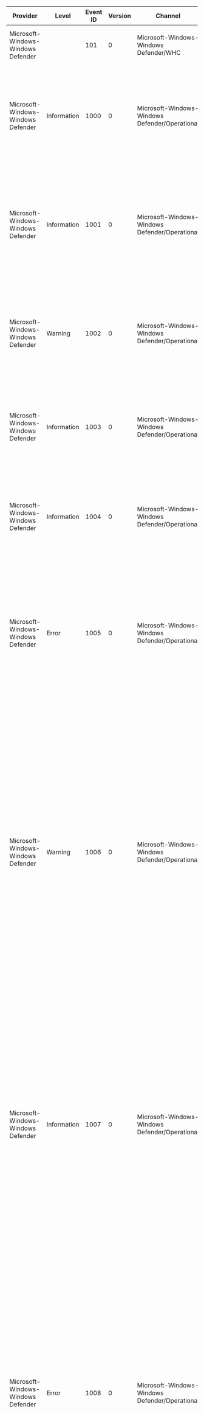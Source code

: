 Provider                            |  Level        |  Event ID  |  Version  |  Channel                                         |  Task  |  Opcode  |  Keyword  |  Message
------------------------------------|---------------|------------|-----------|--------------------------------------------------|--------|----------|-----------|-----------------------------------------------------------------------------------------------------------------------------------------------------------------------------------------------------------------------------------------------------------------------------------------------------------------------------------------------------------------------------------------------------------------------------------------------------------------------------------------------------------------------------------------------------------------------------------------------------------------------------------------------------------------------------------------------------------------------------------------------------------------------------------------------------------------------------------------------------------------------------------------------------------------------------------------------------------------------------------------------------------------------------------------------------------------------------------------------------------------------------------------------------------------------------------------------------------------------------
Microsoft-Windows-Windows Defender  |               |  101       |  0        |  Microsoft-Windows-Windows Defender/WHC          |        |          |           |  Microsoft Defender Antivirus state updated to {hc_stateid}.
Microsoft-Windows-Windows Defender  |  Information  |  1000      |  0        |  Microsoft-Windows-Windows Defender/Operational  |        |          |           |  {Product Name} scan has started. 	Scan ID: {Scan ID} 	Scan Type: {Scan Type} 	Scan Parameters: {Scan Parameters} 	Scan Resources: {Product Name}1 	User: {Domain}\{User}
Microsoft-Windows-Windows Defender  |  Information  |  1001      |  0        |  Microsoft-Windows-Windows Defender/Operational  |        |          |           |  {Product Name} scan has finished. 	Scan ID: {Scan ID} 	Scan Type: {Scan Type} 	Scan Parameters: {Scan Parameters} 	User: {Domain}\{User} 	Scan Time: {Product Name}1:{Product Name}2:{Product Name}3
Microsoft-Windows-Windows Defender  |  Warning      |  1002      |  0        |  Microsoft-Windows-Windows Defender/Operational  |        |          |           |  {Product Name} scan has been stopped before completion. 	Scan ID: {Scan ID} 	Scan Type: {Scan Type} 	Scan Parameters: {Scan Parameters}  	User: {Domain}\{User}
Microsoft-Windows-Windows Defender  |  Information  |  1003      |  0        |  Microsoft-Windows-Windows Defender/Operational  |        |          |           |  {Product Name} scan has been paused. 	Scan ID: {Scan ID} 	Scan Type: {Scan Type} 	Scan Parameters: {Scan Parameters} 	User: {Domain}\{User}
Microsoft-Windows-Windows Defender  |  Information  |  1004      |  0        |  Microsoft-Windows-Windows Defender/Operational  |        |          |           |  {Product Name} scan has resumed. 	Scan ID: {Scan ID}  	Scan Type: {Scan Type} 	Scan Parameters: {Scan Parameters} 	User: {Domain}\{User}
Microsoft-Windows-Windows Defender  |  Error        |  1005      |  0        |  Microsoft-Windows-Windows Defender/Operational  |        |          |           |  {Product Name} scan has encountered an error and terminated. 	Scan ID: {Scan ID} 	Scan Type: {Scan Type} 	Scan Parameters: {Scan Parameters} 	User: {Domain}\{User} 	Error Code: {Product Name}1 	Error description: {Product Name}2
Microsoft-Windows-Windows Defender  |  Warning      |  1006      |  0        |  Microsoft-Windows-Windows Defender/Operational  |        |          |           |  {Product Name} has detected malware or other potentially unwanted software. For more information please see the following:{Product Name}5 	Name: {Product Name}1 	ID: {Product Name}2 	Severity: {Product Version}5 	Category: {Product Version}6 	Path Found: {Product Name}6 	Detection Type: {Product Version}2 	Detection Source: {Detection Source} 	Status: {Product Version}0 	User: {Domain}\{User} 	Process Name: {Process Name} 	Security intelligence Version: {Product Version}7 	Engine Version: {Product Version}8
Microsoft-Windows-Windows Defender  |  Information  |  1007      |  0        |  Microsoft-Windows-Windows Defender/Operational  |        |          |           |  {Product Name} has taken action to protect this machine from malware or other potentially unwanted software. For more information please see the following:{Product Name}5 	User: {Domain}\{User} 	Name: {Product Name}1 	ID: {Product Name}2 	Severity: {Product Version}5 	Category: {Product Version}6 	Action: {Product Version}0 	Status: {Status Description} 	Security intelligence Version: {Product Version}7 	Engine Version: {Product Version}8
Microsoft-Windows-Windows Defender  |  Error        |  1008      |  0        |  Microsoft-Windows-Windows Defender/Operational  |        |          |           |  {Product Name} has encountered an error when taking action on malware or other potentially unwanted software. For more information please see the following:{Product Name}5 	User: {Domain}\{User} 	Name: {Product Name}1 	ID: {Product Name}2 	Severity: {Product Version}5 	Category: {Product Version}6 	Path: {Product Name}6 	Action: {Product Version}0 	Error Code: {Product Version}1 	Error description: {Product Version}2 	Status: {Status Description} 	Security intelligence Version: {Product Version}7 	Engine Version: {Product Version}8
Microsoft-Windows-Windows Defender  |  Information  |  1009      |  0        |  Microsoft-Windows-Windows Defender/Operational  |        |          |           |  {Product Name} has restored an item from quarantine. For more information please see the following:{Product Name}5 	Name: {Product Name}1 	ID: {Product Name}2 	Severity: {Product Version}5 	Category: {Product Version}6 	User: {Domain}\{User} 	Security intelligence Version: {Product Version}7 	Engine Version: {Product Version}8
Microsoft-Windows-Windows Defender  |  Error        |  1010      |  0        |  Microsoft-Windows-Windows Defender/Operational  |        |          |           |  {Product Name} has encountered an error trying to restore an item from quarantine. For more information please see the following:{Product Name}5 	Name: {Product Name}1 	ID: {Product Name}2 	Severity: {Product Version}5 	Category: {Product Version}6 	User: {Domain}\{User} 	Error Code: {Error Code} 	Error description: {Error Description} 	Security intelligence Version: {Product Version}7 	Engine Version: {Product Version}8
Microsoft-Windows-Windows Defender  |  Information  |  1011      |  0        |  Microsoft-Windows-Windows Defender/Operational  |        |          |           |  {Product Name} has deleted an item from quarantine. For more information please see the following:{Product Name}5 	Name: {Product Name}1 	ID: {Product Name}2 	Severity: {Product Version}5 	Category: {Product Version}6 	User: {Domain}\{User} 	Security intelligence Version: {Product Version}7 	Engine Version: {Product Version}8
Microsoft-Windows-Windows Defender  |  Error        |  1012      |  0        |  Microsoft-Windows-Windows Defender/Operational  |        |          |           |  {Product Name} has encountered an error trying to delete an item from quarantine. For more information please see the following:{Product Name}5 	Name: {Product Name}1 	ID: {Product Name}2 	Severity: {Product Version}5 	Category: {Product Version}6 	User: {Domain}\{User} 	Error Code: {Error Code} 	Error description: {Error Description} 	Security intelligence Version: {Product Version}7 	Engine Version: {Product Version}8
Microsoft-Windows-Windows Defender  |  Information  |  1013      |  0        |  Microsoft-Windows-Windows Defender/Operational  |        |          |           |  {Product Name} has removed history of malware and other potentially unwanted software. 	Time: {Timestamp} 	User: {Domain}\{User}
Microsoft-Windows-Windows Defender  |  Error        |  1014      |  0        |  Microsoft-Windows-Windows Defender/Operational  |        |          |           |  {Product Name} has encountered an error trying to remove history of malware and other potentially unwanted software. 	Time: {Timestamp} 	User: {Domain}\{User} 	Error Code: {Error Code} 	Error description: {Error Description}
Microsoft-Windows-Windows Defender  |  Warning      |  1015      |  0        |  Microsoft-Windows-Windows Defender/Operational  |        |          |           |  {Product Name} has detected a suspicious behavior. 	Name: {Product Name}1 	ID: {Product Name}2 	Severity: {Product Version}5 	Category: {Product Version}6 	Path Found: {Product Name}6 	Detection Origin: {Product Name}8 	Detection Type: {Product Version}2 	Detection Source: {Detection Source} 	Status: {Product Version}0 	User: {Domain}\{User} 	Process Name: {Process Name} 	Security intelligence ID: {Detection ID}0 	Security intelligence Version: {Product Version}7 	Engine Version: {Product Version}8 	Fidelity Label:  {Detection ID}2 	Target File Name:  {Detection ID}6
Microsoft-Windows-Windows Defender  |  Warning      |  1116      |  0        |  Microsoft-Windows-Windows Defender/Operational  |        |          |           |  {Product Name} has detected malware or other potentially unwanted software. For more information please see the following:{Product Name}3 	Name: {Threat Name} 	ID: {Threat ID} 	Severity: {Product Name}0 	Category: {Product Name}2 	Path: {Product Version}2 	Detection Origin: {Product Version}4 	Detection Type: {Product Version}8 	Detection Source: {Product Name}8 	User: {Product Version}0 	Process Name: {Product Name}9 	Security intelligence Version: {Detection Time}1 	Engine Version: {Detection Time}2
Microsoft-Windows-Windows Defender  |  Information  |  1117      |  0        |  Microsoft-Windows-Windows Defender/Operational  |        |          |           |  {Product Name} has taken action to protect this machine from malware or other potentially unwanted software. For more information please see the following:{Product Name}3 	Name: {Threat Name} 	ID: {Threat ID} 	Severity: {Product Name}0 	Category: {Product Name}2 	Path: {Product Version}2 	Detection Origin: {Product Version}4 	Detection Type: {Product Version}8 	Detection Source: {Product Name}8 	User: {Detection ID}9 	Process Name: {Product Name}9 	Action: {Detection ID}1 	Action Status:  {Detection ID}8 	Error Code: {Detection ID}3 	Error description: {Detection ID}4 	Security intelligence Version: {Detection Time}1 	Engine Version: {Detection Time}2
Microsoft-Windows-Windows Defender  |  Information  |  1118      |  0        |  Microsoft-Windows-Windows Defender/Operational  |        |          |           |  {Product Name} has encountered a non-critical error when taking action on malware or other potentially unwanted software. For more information please see the following:{Product Name}3 	Name: {Threat Name} 	ID: {Threat ID} 	Severity: {Product Name}0 	Category: {Product Name}2 	Path: {Product Version}2 	Detection Origin: {Product Version}4 	Detection Type: {Product Version}8 	Detection Source: {Product Name}8 	User: {Detection ID}9 	Process Name: {Product Name}9 	Action: {Detection ID}1 	Action Status:  {Detection ID}8 	Error Code: {Detection ID}3 	Error description: {Detection ID}4 	Security intelligence Version: {Detection Time}1 	Engine Version: {Detection Time}2
Microsoft-Windows-Windows Defender  |  Error        |  1119      |  0        |  Microsoft-Windows-Windows Defender/Operational  |        |          |           |  {Product Name} has encountered a critical error when taking action on malware or other potentially unwanted software. For more information please see the following:{Product Name}3 	Name: {Threat Name} 	ID: {Threat ID} 	Severity: {Product Name}0 	Category: {Product Name}2 	Path: {Product Version}2 	Detection Origin: {Product Version}4 	Detection Type: {Product Version}8 	Detection Source: {Product Name}8 	User: {Detection ID}9 	Process Name: {Product Name}9 	Action: {Detection ID}1 	Action Status:  {Detection ID}8 	Error Code: {Detection ID}3 	Error description: {Detection ID}4 	Security intelligence Version: {Detection Time}1 	Engine Version: {Detection Time}2
Microsoft-Windows-Windows Defender  |  Information  |  1120      |  0        |  Microsoft-Windows-Windows Defender/Operational  |        |          |           |  {Product Name} has deduced the hashes for a threat resource. 	Current Platform Version: {Product Version} 	Threat resource path: {Threat resource path} 	Hashes: {Hashes}
Microsoft-Windows-Windows Defender  |  Warning      |  1121      |  0        |  Microsoft-Windows-Windows Defender/Operational  |        |          |           |  Microsoft Defender Exploit Guard has blocked an operation that is not allowed by your IT administrator. For more information please contact your IT administrator. 	ID: {ID} 	Detection time: {Detection Time} 	User: {User} 	Path: {Path} 	Process Name: {Process Name} 	Target Commandline: {Product Name}2 	Parent Commandline: {Product Name}3 	Involved File: {Product Name}4 	Inheritance Flags: {Product Name}5 	Security intelligence Version: {RuleType} 	Engine Version: {Product Name}0 	Product Version: {Product Version}
Microsoft-Windows-Windows Defender  |  Information  |  1122      |  0        |  Microsoft-Windows-Windows Defender/Operational  |        |          |           |  Microsoft Defender Exploit Guard audited an operation that is not allowed by your IT administrator. For more information please contact your IT administrator. 	ID: {ID} 	Detection time: {Detection Time} 	User: {User} 	Path: {Path} 	Process Name: {Process Name} 	Target Commandline: {Product Name}2 	Parent Commandline: {Product Name}3 	Involved File: {Product Name}4 	Inheritance Flags: {Product Name}5 	Security intelligence Version: {RuleType} 	Engine Version: {Product Name}0 	Product Version: {Product Version}
Microsoft-Windows-Windows Defender  |  Warning      |  1123      |  0        |  Microsoft-Windows-Windows Defender/Operational  |        |          |           |  {Process Name} has been blocked from modifying {Path} by Controlled Folder Access. 	Detection time: {Detection Time} 	User: {User} 	Path: {Path} 	Process Name: {Process Name} 	Security intelligence Version: {Security intelligence Version} 	Engine Version: {Product Name}0 	Product Version: {Product Version}
Microsoft-Windows-Windows Defender  |  Information  |  1124      |  0        |  Microsoft-Windows-Windows Defender/Operational  |        |          |           |  {Process Name} would have been blocked from modifying {Path} by Controlled Folder Access. 	Detection time: {Detection Time} 	User: {User} 	Path: {Path} 	Process Name: {Process Name} 	Security intelligence Version: {Security intelligence Version} 	Engine Version: {Product Name}0 	Product Version: {Product Version}
Microsoft-Windows-Windows Defender  |  Information  |  1125      |  0        |  Microsoft-Windows-Windows Defender/Operational  |        |          |           |  Your IT administrator would have caused Microsoft Defender Exploit Guard to block a potentially dangerous network connection. 	Detection time: {Detection Time} 	User: {User} 	Destination: {Destination} 	Process Name: {Process Name}
Microsoft-Windows-Windows Defender  |  Warning      |  1126      |  0        |  Microsoft-Windows-Windows Defender/Operational  |        |          |           |  Your IT administrator has caused Microsoft Defender Exploit Guard to block a potentially dangerous network connection. 	Detection time: {Detection Time} 	User: {User} 	Destination: {Destination} 	Process Name: {Process Name}
Microsoft-Windows-Windows Defender  |  Warning      |  1127      |  0        |  Microsoft-Windows-Windows Defender/Operational  |        |          |           |  Controlled Folder Access blocked {Process Name} from making changes to memory. 	Detection time: {Detection Time} 	User: {User} 	Path: {Path} 	Process Name: {Process Name} 	Security intelligence Version: {Security intelligence Version} 	Engine Version: {Product Name}0 	Product Version: {Product Version}
Microsoft-Windows-Windows Defender  |  Information  |  1128      |  0        |  Microsoft-Windows-Windows Defender/Operational  |        |          |           |  Controlled Folder Access would have blocked {Process Name} from making changes to memory. 	Detection time: {Detection Time} 	User: {User} 	Path: {Path} 	Process Name: {Process Name} 	Security intelligence Version: {Security intelligence Version} 	Engine Version: {Product Name}0 	Product Version: {Product Version}
Microsoft-Windows-Windows Defender  |  Information  |  1129      |  0        |  Microsoft-Windows-Windows Defender/Operational  |        |          |           |  A user has allowed a blocked Microsoft Defender Exploit Guard operation. 	ID: {ID} 	User: {User} 	Path: {Path} 	Process Name: {Process Name} 	Involved File: {Involved File}
Microsoft-Windows-Windows Defender  |  Information  |  1131      |  0        |  Microsoft-Windows-Windows Defender/Operational  |        |          |           |  {Product Name} has blocked an operation that your administrator doesn't allow. For more information please contact your IT administrator. 	ID: {ID} 	State: {State} 	Timestamp: {Timestamp} 	Action: {Action} 	Process: {Process} 	Source: {Source} 	Target: {Product Name}0 	User: {Product Name}1 	Signature Version: {Product Name}2 	Engine Version: {Product Name}3 	Product Version: {Product Version}
Microsoft-Windows-Windows Defender  |  Information  |  1132      |  0        |  Microsoft-Windows-Windows Defender/Operational  |        |          |           |  {Product Name} has audited an operation. For more information please contact your IT administrator. 	ID: {ID} 	State: {State} 	Timestamp: {Timestamp} 	Action: {Action} 	Process: {Process} 	Source: {Source} 	Target: {Product Name}0 	User: {Product Name}1 	Signature Version: {Product Name}2 	Engine Version: {Product Name}3 	Product Version: {Product Version}
Microsoft-Windows-Windows Defender  |  Information  |  1133      |  0        |  Microsoft-Windows-Windows Defender/Operational  |        |          |           |  {Product Name} has blocked an operation that your administrator doesn't allow.For more information please contact your IT administrator.	Policy Version: {Policy Version}	Policy Rule ID: {Policy Rule Id}	Enforcement Level: {Enforcement Level}	Timestamp: {Event Timestamp}	Action Type: {Action Type}	Process: {Product Name}0	Source: {Product Name}1	Target: {Product Name}2	Session ID: {Product Name}3	User SID: {Product Name}4	Signature Version: {Product Name}5	Engine Version: {Product Name}6	Product Version: {Product Version}
Microsoft-Windows-Windows Defender  |  Information  |  1134      |  0        |  Microsoft-Windows-Windows Defender/Operational  |        |          |           |  {Product Name} has audited an operation.For more information please contact your IT administrator.	Policy Version: {Policy Version}	Policy Rule ID: {Policy Rule Id}	Enforcement Level: {Enforcement Level}	Audit Reason: {Audit Reason}	Timestamp: {Event Timestamp}	Action Type: {Action Type}	Process: {Product Name}0	Source: {Product Name}1	Target: {Product Name}2	Session ID: {Product Name}3	User SID: {Product Name}4	Signature Version: {Product Name}5	Engine Version: {Product Name}6	Product Version: {Product Version}
Microsoft-Windows-Windows Defender  |  Information  |  1150      |  0        |  Microsoft-Windows-Windows Defender/Operational  |        |          |           |  Endpoint Protection client is up and running in a healthy state. 	Platform version: {Platform version} 	Engine version: {Engine version} 	Security intelligence version: {Security intelligence version}
Microsoft-Windows-Windows Defender  |  Information  |  1151      |  0        |  Microsoft-Windows-Windows Defender/Operational  |        |          |           |  Endpoint Protection client health report (time in UTC): 	Platform version: {Platform version} 	Engine version: {Engine version} 	Network Realtime Inspection engine version: {NRI engine version} 	Antivirus security intelligence version: {AV security intelligence version} 	Antispyware security intelligence version: {AS security intelligence version} 	Network Realtime Inspection security intelligence version: {NRI security intelligence version} 	RTP state: {RTP state} 	OA state: {Product Name}0 	IOAV state: {Product Name}1 	BM state: {Product Name}2 	Antivirus security intelligence age: {Product Name}3 	Antispyware security intelligence age: {Product Name}4 	Last quick scan age: {Product Name}5 	Last full scan age: {Product Name}6 	Antivirus security intelligence creation time: {Product Name}7 	Antispyware security intelligence creation time: {Product Name}8 	Last quick scan start time: {Product Name}9 	Last quick scan end time: {Platform version}0 	Last quick scan source: {Platform version}1 	Last full scan start time: {Platform version}2 	Last full scan end time: {Platform version}3 	Last full scan source: {Platform version}4 	Product status: {Platform version}5
Microsoft-Windows-Windows Defender  |  Warning      |  1160      |  0        |  Microsoft-Windows-Windows Defender/Operational  |        |          |           |  {Product Name} has detected potentially unwanted application(PUA). For more information please see the following:{Product Name}3 	Name: {Threat Name} 	ID: {Threat ID} 	Severity: {Product Name}0 	Category: {Product Name}2 	Path: {Product Version}2 	Detection Origin: {Product Version}4 	Detection Type: {Product Version}8 	Detection Source: {Product Name}8 	User: {Product Version}0 	Process Name: {Product Name}9 	Security intelligence Version: {Detection Time}1 	Engine Version: {Detection Time}2
Microsoft-Windows-Windows Defender  |  Information  |  2000      |  0        |  Microsoft-Windows-Windows Defender/Operational  |        |          |           |  {Product Name} Security intelligence version has been updated. 	Current security intelligence Version: {Current security intelligence Version} 	Previous security intelligence Version: {Previous security intelligence Version} 	Security intelligence Type: {Product Name}2 	Update Type: {Product Name}4 	User: {Domain}\{User} 	Current Engine Version: {Product Name}5 	Previous Engine Version: {Product Name}6
Microsoft-Windows-Windows Defender  |  Error        |  2001      |  0        |  Microsoft-Windows-Windows Defender/Operational  |        |          |           |  {Product Name} has encountered an error trying to update security intelligence. 	New security intelligence Version: {Current security intelligence Version} 	Previous security intelligence Version: {Previous security intelligence Version} 	Update Source: {Update Source} 	Security intelligence Type: {Product Name}2 	Update Type: {Product Name}4 	User: {Domain}\{User} 	Current Engine Version: {Product Name}5 	Previous Engine Version: {Product Name}6 	Error code: {Product Name}7 	Error description: {Product Name}8
Microsoft-Windows-Windows Defender  |  Information  |  2002      |  0        |  Microsoft-Windows-Windows Defender/Operational  |        |          |           |  {Product Name} engine version has been updated. 	Current Engine Version: {Current Engine Version} 	Previous Engine Version: {Previous Engine Version} 	User: {Domain}\{User}
Microsoft-Windows-Windows Defender  |  Error        |  2003      |  0        |  Microsoft-Windows-Windows Defender/Operational  |        |          |           |  {Product Name} has encountered an error trying to update the engine. 	New Engine Version: {Current Engine Version} 	Previous Engine Version: {Previous Engine Version} 	User: {Domain}\{User} 	Error Code: {Product Name}1 	Error description: {Product Name}2
Microsoft-Windows-Windows Defender  |  Error        |  2004      |  0        |  Microsoft-Windows-Windows Defender/Operational  |        |          |           |  {Product Name} has encountered an error trying to load security intelligence and will attempt reverting back to a known-good version. 	Security intelligence Attempted: {Security intelligence Attempted} 	Error Code: {Error Code} 	Error description: {Error Description} 	Security intelligence version: {Loading security intelligence version} 	Engine version: {Product Name}0
Microsoft-Windows-Windows Defender  |  Warning      |  2005      |  0        |  Microsoft-Windows-Windows Defender/Operational  |        |          |           |  {Product Name} could not load antimalware engine because current platform version is not supported. {Product Name} will revert back to the last known-good engine and a platform update will be attempted. 	Current Platform Version: {Product Version}
Microsoft-Windows-Windows Defender  |  Error        |  2006      |  0        |  Microsoft-Windows-Windows Defender/Operational  |        |          |           |  {Product Name} has encountered an error trying to update the platform. 	Current Platform Version: {Product Version} 	Error code: {Error Code} 	Error description: {Error Description}
Microsoft-Windows-Windows Defender  |  Warning      |  2007      |  0        |  Microsoft-Windows-Windows Defender/Operational  |        |          |           |  {Product Name} will soon require a newer platform version to support future versions of the antimalware engine. Download the latest {Product Name} platform to maintain the best level of protection available. 	Current Platform Version: {Product Version}
Microsoft-Windows-Windows Defender  |  Information  |  2008      |  0        |  Microsoft-Windows-Windows Defender/Operational  |        |          |           |  {Product Name} platform update update to {New Platform Version} is paused due to system activity. For more details see the latest MpLog*.log entry under ProgramData.
Microsoft-Windows-Windows Defender  |  Information  |  2009      |  0        |  Microsoft-Windows-Windows Defender/Operational  |        |          |           |  {Product Name} platform update to {New Platform Version} has resumed.
Microsoft-Windows-Windows Defender  |  Information  |  2010      |  0        |  Microsoft-Windows-Windows Defender/Operational  |        |          |           |  {Product Name} used Dynamic security intelligence Service to retrieve additional security intelligence to help protect your machine. 	Current security intelligence Version: {Current security intelligence Version} 	Security intelligence Type: {Product Name}2 	User: {Domain}\{User} 	Current Engine Version: {Product Name}5 	Dynamic security intelligence Type: {Product Version}3 	Persistence Path: {Product Version}4 	Dynamic security intelligence Version: {Product Version}5 	Dynamic security intelligence Compilation Timestamp: {Product Version}6 	Persistence Limit Type: {Product Version}8 	Persistence Limit: {Product Version}9
Microsoft-Windows-Windows Defender  |  Information  |  2011      |  0        |  Microsoft-Windows-Windows Defender/Operational  |        |          |           |  {Product Name} used Dynamic security intelligence Service to discard obsolete security intelligence updates. 	Current security intelligence Version: {Current security intelligence Version} 	Security intelligence Type: {Product Name}2 	Current Engine Version: {Product Name}5 	Dynamic security intelligence Type: {Product Version}3 	Persistence Path: {Product Version}4 	Dynamic security intelligence Version: {Product Version}5 	Dynamic security intelligence Compilation Timestamp: {Product Version}6 	Removal Reason: {Current security intelligence Version}1 	Persistence Limit Type: {Product Version}8 	Persistence Limit: {Product Version}9
Microsoft-Windows-Windows Defender  |  Error        |  2012      |  0        |  Microsoft-Windows-Windows Defender/Operational  |        |          |           |  {Product Name} has encountered an error trying to use Dynamic security intelligence Service. 	Current security intelligence Version: {Current security intelligence Version} 	Security intelligence Type: {Product Name}2 	User: {Domain}\{User} 	Current Engine Version: {Product Name}5 	Error code: {Product Name}7 	Error description: {Product Name}8 	Dynamic security intelligence Type: {Product Version}3 	Persistence Path: {Product Version}4 	Dynamic security intelligence Version: {Product Version}5 	Dynamic security intelligence Compilation Timestamp: {Product Version}6 	Persistence Limit Type: {Product Version}8 	Persistence Limit: {Product Version}9
Microsoft-Windows-Windows Defender  |  Information  |  2013      |  0        |  Microsoft-Windows-Windows Defender/Operational  |        |          |           |  {Product Name} discarded all Dynamic security intelligence. 	User: {Domain}\{User} 	Current Engine Version: {Product Name}5
Microsoft-Windows-Windows Defender  |  Information  |  2014      |  0        |  Microsoft-Windows-Windows Defender/Operational  |        |          |           |  {Product Name} platform update to {Product Version} has succeeded.
Microsoft-Windows-Windows Defender  |  Information  |  2030      |  0        |  Microsoft-Windows-Windows Defender/Operational  |        |          |           |  {Product Name} downloaded and configured Microsoft Defender Offline to run on the next reboot.
Microsoft-Windows-Windows Defender  |  Error        |  2031      |  0        |  Microsoft-Windows-Windows Defender/Operational  |        |          |           |  {Product Name} has encountered an error trying to download and configure Microsoft Defender Offline.	Error code: {Error Code}	Error description: {Error Description}
Microsoft-Windows-Windows Defender  |  Warning      |  2040      |  0        |  Microsoft-Windows-Windows Defender/Operational  |        |          |           |  The support for your operating system will expire shortly. Running {Product Name} on an out of support operating system is not an adequate solution to protect against threats.
Microsoft-Windows-Windows Defender  |  Error        |  2041      |  0        |  Microsoft-Windows-Windows Defender/Operational  |        |          |           |  The support for your operating system has expired. Running {Product Name} on an out of support operating system is not an adequate solution to protect against threats.
Microsoft-Windows-Windows Defender  |  Error        |  2042      |  0        |  Microsoft-Windows-Windows Defender/Operational  |        |          |           |  The support for your operating system has expired. {Product Name} is no longer supported on your operating system, has stopped functioning, and is not protecting against malware threats.
Microsoft-Windows-Windows Defender  |  Information  |  2050      |  0        |  Microsoft-Windows-Windows Defender/Operational  |        |          |           |  {Product Name} has uploaded a file for further analysis. 	Filename: {Filename} 	Sha256: {Sha256}
Microsoft-Windows-Windows Defender  |  Error        |  2051      |  0        |  Microsoft-Windows-Windows Defender/Operational  |        |          |           |  {Product Name} has encountered an error trying to upload a suspicious file for further analysis. 	Filename: {Filename} 	Sha256: {Sha256} 	Current security intelligence Version: {Current security intelligence Version} 	Current Engine Version: {Current Engine Version} 	Error code: {Error Code}
Microsoft-Windows-Windows Defender  |  Error        |  3002      |  0        |  Microsoft-Windows-Windows Defender/Operational  |        |          |           |  {Product Name} Real-Time Protection feature has encountered an error and failed. 	Feature: {Feature Name} 	Error Code: {Error Code} 	Error description: {Error Description} 	Reason: {Reason}
Microsoft-Windows-Windows Defender  |  Information  |  3007      |  0        |  Microsoft-Windows-Windows Defender/Operational  |        |          |           |  {Product Name} Real-time Protection feature has restarted. It is recommended that you run a full system scan to detect any items that may have been missed while this agent was down. 	Feature: {Feature Name} 	Reason: {Reason}
Microsoft-Windows-Windows Defender  |  Information  |  5000      |  0        |  Microsoft-Windows-Windows Defender/Operational  |        |          |           |  {Product Name} Real-time Protection scanning for malware and other potentially unwanted software was enabled.
Microsoft-Windows-Windows Defender  |  Information  |  5001      |  0        |  Microsoft-Windows-Windows Defender/Operational  |        |          |           |  {Product Name} Real-time Protection scanning for malware and other potentially unwanted software was disabled.
Microsoft-Windows-Windows Defender  |  Information  |  5004      |  0        |  Microsoft-Windows-Windows Defender/Operational  |        |          |           |  {Product Name} Real-time Protection feature configuration has changed. 	Feature: {Feature Name} 	Configuration: {Configuration}
Microsoft-Windows-Windows Defender  |  Information  |  5007      |  0        |  Microsoft-Windows-Windows Defender/Operational  |        |          |           |  {Product Name} Configuration has changed. If this is an unexpected event you should review the settings as this may be the result of malware. 	Old value: {Old Value} 	New value: {New Value}
Microsoft-Windows-Windows Defender  |  Error        |  5008      |  0        |  Microsoft-Windows-Windows Defender/Operational  |        |          |           |  {Product Name} engine has been terminated due to an unexpected error. 	Failure Type: {Failure Type} 	Exception code: {Exception Code} 	Resource: {Resource}
Microsoft-Windows-Windows Defender  |  Information  |  5009      |  0        |  Microsoft-Windows-Windows Defender/Operational  |        |          |           |  {Product Name} scanning for spyware and other potentially unwanted software has been enabled.
Microsoft-Windows-Windows Defender  |  Information  |  5010      |  0        |  Microsoft-Windows-Windows Defender/Operational  |        |          |           |  {Product Name} scanning for spyware and other potentially unwanted software is disabled.
Microsoft-Windows-Windows Defender  |  Information  |  5011      |  0        |  Microsoft-Windows-Windows Defender/Operational  |        |          |           |  {Product Name} scanning for viruses has been enabled.
Microsoft-Windows-Windows Defender  |  Information  |  5012      |  0        |  Microsoft-Windows-Windows Defender/Operational  |        |          |           |  {Product Name} scanning for viruses is disabled.
Microsoft-Windows-Windows Defender  |  Information  |  5013      |  0        |  Microsoft-Windows-Windows Defender/Operational  |        |          |           |  Tamper Protection {Changed Type} a change to {Product Name}. 	Value: {Value}